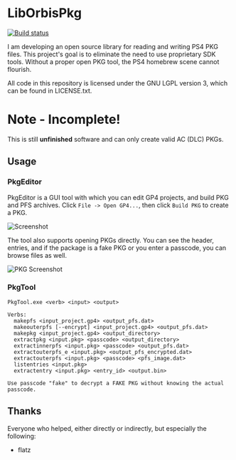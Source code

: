 # LibOrbisPkg
[![Build status](https://ci.appveyor.com/api/projects/status/f0bok1ljnshd2dr0?svg=true)](https://ci.appveyor.com/project/maxton/liborbispkg/build/artifacts)

I am developing an open source library for reading and writing PS4 PKG files.
This project's goal is to eliminate the need to use proprietary SDK tools.
Without a proper open PKG tool, the PS4 homebrew scene cannot flourish. 

All code in this repository is licensed under the GNU LGPL version 3, which can be found in LICENSE.txt.

# Note - Incomplete!
This is still **unfinished** software and can only create valid AC (DLC) PKGs.

## Usage

### PkgEditor
PkgEditor is a GUI tool with which you can edit GP4 projects, and build PKG and PFS archives.
Click `File -> Open GP4...`, then click `Build PKG` to create a PKG.

![Screenshot](https://i.imgur.com/BsNFQDo.png)

The tool also supports opening PKGs directly. You can see the header, entries, and if the package is a fake PKG or
you enter a passcode, you can browse files as well.

![PKG Screenshot](https://i.imgur.com/EItFUff.png)

### PkgTool
```
PkgTool.exe <verb> <input> <output>

Verbs:
  makepfs <input_project.gp4> <output_pfs.dat>
  makeouterpfs [--encrypt] <input_project.gp4> <output_pfs.dat>
  makepkg <input_project.gp4> <output_directory>
  extractpkg <input.pkg> <passcode> <output_directory>
  extractinnerpfs <input.pkg> <passcode> <output_pfs.dat>
  extractouterpfs_e <input.pkg> <output_pfs_encrypted.dat>
  extractouterpfs <input.pkg> <passcode> <pfs_image.dat>
  listentries <input.pkg>
  extractentry <input.pkg> <entry_id> <output.bin>

Use passcode "fake" to decrypt a FAKE PKG without knowing the actual passcode.
 ```

## Thanks
Everyone who helped, either directly or indirectly, but especially the following:

- flatz
